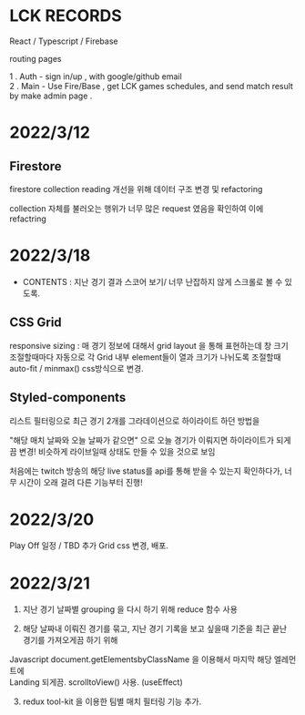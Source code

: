 # LCK RECORDS 

  React / Typescript / Firebase
  
  routing pages 
  
   1 . Auth - sign in/up , with google/github email  
   2 . Main - Use Fire/Base , get LCK games schedules, and send match result by make admin page .

# 2022/3/12

## Firestore

firestore collection reading 개선을 위해 데이터 구조 변경 및 refactoring

collection 자체를 불러오는 행위가 너무 많은 request 였음을 확인하여 이에 refactring

# 2022/3/18

+ CONTENTS : 지난 경기 결과 스코어 보기/ 너무 난잡하지 않게 스크롤로 볼 수 있도록.

## CSS Grid

responsive sizing : 매 경기 정보에 대해서 grid layout 을 통해 표현하는데 창 크기 조절할때마다 자동으로 각 Grid 내부 element들이 열과 크기가 나뉘도록 조절할때 auto-fit / minmax() css방식으로 변경.

## Styled-components

리스트 필터링으로 최근 경기 2개를 그라데이션으로 하이라이트 하던 방법을

"해당 매치 날짜와 오늘 날짜가 같으면" 으로 오늘 경기가 이뤄지면 하이라이트가 되게끔 변경!
비슷하게 라이브일때 상태도 만들 수 있을 것으로 보임

처음에는 twitch 방송의 해당 live status를 api를 통해 받을 수 있는지 확인하다가, 너무 시간이 오래 걸려 다른 기능부터 진행!

# 2022/3/20

Play Off 일정 / TBD  추가
Grid css 변경, 
배포. 

# 2022/3/21

1. 지난 경기 날짜별 grouping 을 다시 하기 위해 reduce 함수 사용

2. 해당 날짜내 이뤄진 경기를 묶고, 지난 경기 기록을 보고 싶을때 기준을
 최근 끝난 경기를 가져오게끔 하기 위해  

 Javascript document.getElementsbyClassName 을 이용해서 마지막 해당 엘레먼트에  
 Landing 되게끔. scrolltoView() 사용. (useEffect)

3. redux tool-kit 을 이용한 팀별 매치 필터링 기능 추가.